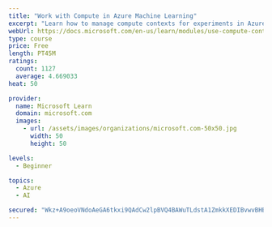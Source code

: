 ```yaml
---
title: "Work with Compute in Azure Machine Learning"
excerpt: "Learn how to manage compute contexts for experiments in Azure Machine Learning."
webUrl: https://docs.microsoft.com/en-us/learn/modules/use-compute-contexts-in-aml/
type: course
price: Free
length: PT45M
ratings:
  count: 1127
  average: 4.669033
heat: 50

provider:
  name: Microsoft Learn
  domain: microsoft.com
  images:
    - url: /assets/images/organizations/microsoft.com-50x50.jpg
      width: 50
      height: 50

levels:
  - Beginner

topics:
  - Azure
  - AI

secured: "Wkz+A9oeoVNdoAeGA6tkxi9QAdCw2lpBVQ4BAWuTLdstA1ZmkkXEDIBvwvBHBZfB90UPnleXzsrX48yEFEts1QSqVR05+B/DjT3CvdI4mZU7CGFTLxrQkodRmLmfq5jWlHH7YOL/TTBDpsIMeV02qgYPIqzT0NKFHA/QvVnq1Pd/I/lNtt0xx7vJqmm6nITvYe7MtnYkfF4bVC97YQ/JgFGyfTrLX5jWP5ZdHwyKtt2MNY8IqGgfqwqACYGxWPaE38Rr3nrPDSIZiPArcn1d2N9PBS+cEZbknfSr47EYGKEd9Gljx0tHEYMa6gBS5iKgQdSoWgD8LaD6oCZXhbBxiS6UvbBvHgwaVE5V43NIXVuRyOqhEjGrlYM/zvrMUxUxtsXTS0gYZdrrD1jv+9Maggz0q9uFqZNg5x3g37qv2qM=;yEwWeaq/PxMFw0RM28p6sg=="
---
```


